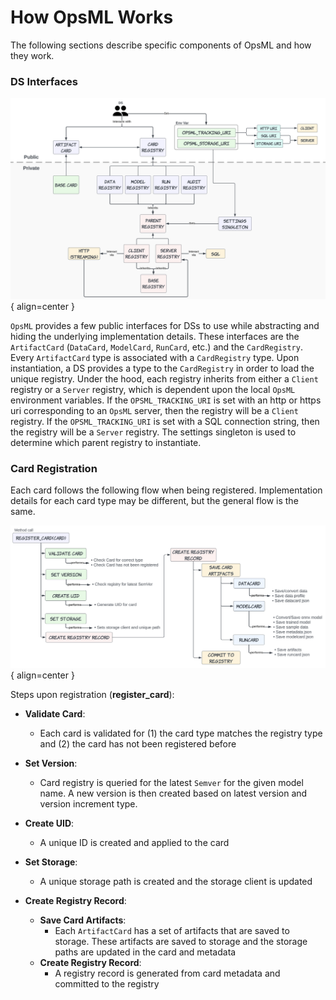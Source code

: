 # How OpsML Works

The following sections describe specific components of OpsML and how they work.

### DS Interfaces

![](interfaces.png){ align=center }

`OpsML` provides a few public interfaces for DSs to use while abstracting and hiding the underlying implementation details. These interfaces are the `ArtifactCard` (`DataCard`, `ModelCard`, `RunCard`, etc.) and the `CardRegistry`. Every `ArtifactCard` type is associated with a `CardRegistry` type. Upon instantiation, a DS provides a type to the `CardRegistry` in order to load the unique registry. Under the hood, each registry inherits from either a `Client` registry or a `Server` registry, which is dependent upon the local `OpsML` environment variables. If the `OPSML_TRACKING_URI` is set with an http or https uri corresponding to an `OpsML` server, then the registry will be a `Client` registry. If the `OPSML_TRACKING_URI` is set with a SQL connection string, then the registry will be a `Server` registry. The settings singleton is used to determine which parent registry to instantiate.

### Card Registration

Each card follows the following flow when being registered. Implementation details for each card type may be different, but the general flow is the same.

![](registration-flow.png){ align=center }

Steps upon registration (**register_card**):

- **Validate Card**: 
    - Each card is validated for (1) the card type matches the registry type and (2) the card has not been registered before

- **Set Version**: 
    - Card registry is queried for the latest `Semver` for the given model name. A new version is then created based on latest version and version increment type.

- **Create UID**: 
    - A unique ID is created and applied to the card

- **Set Storage**: 
    - A unique storage path is created and the storage client is updated

- **Create Registry Record**: 
    - **Save Card Artifacts**:
      - Each `ArtifactCard` has a set of artifacts that are saved to storage. These artifacts are saved to storage and the storage paths are updated in the card and metadata
    - **Create Registry Record**:
      - A registry record is generated from card metadata and committed to the registry

